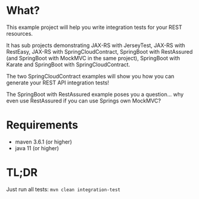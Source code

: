 # What?

This example project will help you write integration tests for your REST resources.

It has sub projects demonstrating JAX-RS with JerseyTest, JAX-RS with RestEasy, JAX-RS with 
SpringCloudContract, SpringBoot with RestAssured (and SpringBoot with MockMVC in the same project), 
SpringBoot with Karate and SpringBoot with SpringCloudContract.

The two SpringCloudContract examples will show you how you can generate your REST API integration tests!

The SpringBoot with RestAssured example poses you a question... why even use RestAssured if you can use 
Springs own MockMVC?

# Requirements

* maven 3.6.1 (or higher)
* java 11 (or higher)

# TL;DR

Just run all tests: `mvn clean integration-test`
